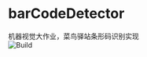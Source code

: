 # barCodeDetector  
机器视觉大作业，菜鸟驿站条形码识别实现  
![Build](https://github.com/WangShuoran/barCodeDetector/actions/workflows/cmake.yml/badge.svg)

